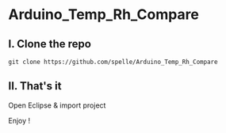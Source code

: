 Arduino_Temp_Rh_Compare
=======================

I. Clone the repo
-----------------
    git clone https://github.com/spelle/Arduino_Temp_Rh_Compare

II. That's it
-----------------

Open Eclipse & import project

Enjoy !
